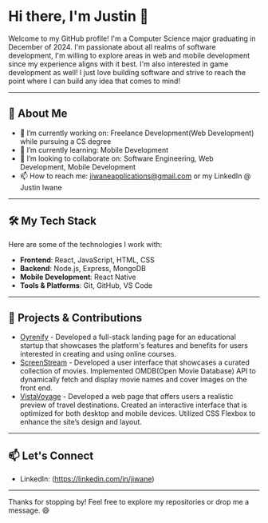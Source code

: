 # Hi there, I'm Justin 👋

Welcome to my GitHub profile! I'm a Computer Science major graduating in December of 2024. I'm passionate about all realms of software development, I'm willing to explore areas in web and mobile development since my experience aligns with it best. I'm also interested in game development as well! I just love building software and strive to reach the point where I can build any idea that comes to mind!

---

## 🌟 About Me

- 🔭 I’m currently working on: Freelance Development(Web Development) while pursuing a CS degree
- 🌱 I’m currently learning: Mobile Development
- 👯 I’m looking to collaborate on: Software Engineering, Web Development, Mobile Development
- 📫 How to reach me: jiwaneapplications@gmail.com or my LinkedIn @ Justin Iwane

---

## 🛠️ My Tech Stack

Here are some of the technologies I work with:

- **Frontend**: React, JavaScript, HTML, CSS
- **Backend**: Node.js, Express, MongoDB
- **Mobile Development**: React Native
- **Tools & Platforms**: Git, GitHub, VS Code
  
---

## 💼 Projects & Contributions

- [Oyrenify](https://oyrenify.org/) - Developed a full-stack landing page for an educational startup that showcases the platform's features and benefits for users interested in creating and using online courses.
- [ScreenStream](https://github.com/ijustin125i/ScreenStream.git) - Developed a user interface that showcases a curated collection of movies. Implemented OMDB(Open Movie Database) API to dynamically fetch and display movie names and cover images on the front end.
- [VistaVoyage](https://github.com/ijustin125i/VistaVoyage.git) - Developed a web page that offers users a realistic preview of travel destinations. Created an interactive interface that is optimized for both desktop and mobile devices. Utilized CSS Flexbox to enhance the site’s design and layout.

---

## 📫 Let's Connect

- LinkedIn: (https://linkedin.com/in/jiwane)

---

Thanks for stopping by! Feel free to explore my repositories or drop me a message. 😄
